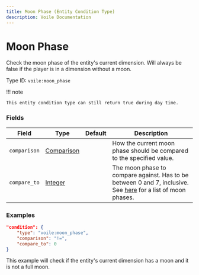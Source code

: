 ```yaml
---
title: Moon Phase (Entity Condition Type)
description: Voile Documentation
---
```


# Moon Phase

Check the moon phase of the entity's current dimension. Will always be false if the player is in a dimension without a moon.  

Type ID: `voile:moon_phase`

!!! note

    This entity condition type can still return true during day time.

### Fields

Field | Type | Default | Description
------|------|---------|------------
`comparison` | [Comparison](https://origins.readthedocs.io/en/latest/types/data_types/comparison/) | | How the current moon phase should be compared to the specified value.
`compare_to` | [Integer](https://origins.readthedocs.io/en/latest/types/data_types/integer/) | | The moon phase to compare against. Has to be between 0 and 7, inclusive. See [here](https://minecraft.wiki/w/Moon#Phases) for a list of moon phases.

### Examples

```json
"condition": {
    "type": "voile:moon_phase",
    "comparison": "!=",
    "compare_to": 0
}
```

This example will check if the entity's current dimension has a moon and it is not a full moon.